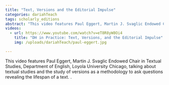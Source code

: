 ```yaml
---
title: "Text, Versions and the Editorial Impulse"
categories: dariahTeach
tags: scholarly_editions
abstract: "This video features Paul Eggert, Martin J. Svaglic Endowed Chair in Textual Studies, Department of English, Loyola University Chicago, talking about textual studies and the study of versions as a methodology to ask questions revealing the lifespan of a text."
videos:
  - url: https://www.youtube.com/watch?v=eT8R8yW8Oi4
    title: "DH in Practice: Text, Versions, and the Editorial Impulse"
    img: /uploads/dariahTeach/paul-eggert.jpg

---
```


This video features Paul Eggert, Martin J. Svaglic Endowed Chair in Textual Studies, Department of English, Loyola University Chicago, talking about textual studies and the study of versions as a methodology to ask questions revealing the lifespan of a text.
.
